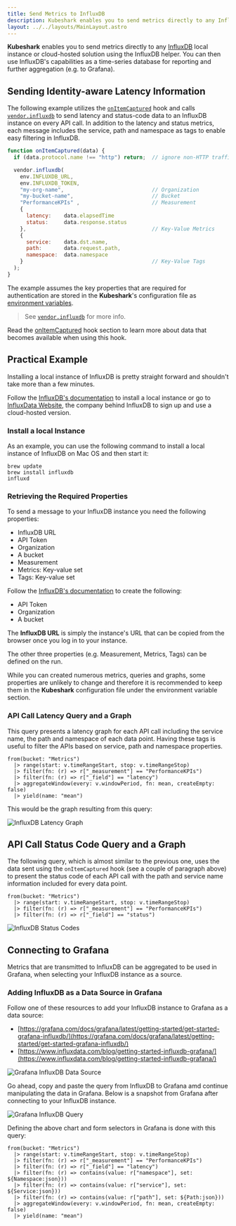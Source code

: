 ```yaml
---
title: Send Metrics to InfluxDB
description: Kubeshark enables you to send metrics directly to any InfluxDB local instance or cloud-hosted solution using the InfluxDB helper. You can then use InfluxDB's capabilities as a time-series database for reporting and further aggregation (e.g. to Grafana).
layout: ../../layouts/MainLayout.astro
---
```


**Kubeshark** enables you to send metrics directly to any [InfluxDB](https://www.influxdata.com/) local instance or cloud-hosted solution using the InfluxDB helper. You can then use InfluxDB's capabilities as a time-series database for reporting and further aggregation (e.g. to Grafana).

## Sending Identity-aware Latency Information

The following example utilizes the [`onItemCaptured`](/en/automation_hooks#onitemcaptureddata-object) hook and calls [`vendor.influxdb`](/en/automation_helpers#vendorinfluxdburl-string-token-string-organization-string-bucket-string-measurement-string-data-object-tags-object) to send latency and status-code data to an InfluxDB instance on every API call. In addition to the latency and status metrics, each message includes the service, path and namespace as tags to enable easy filtering in InfluxDB.

```js
function onItemCaptured(data) {
  if (data.protocol.name !== "http") return;  // ignore non-HTTP traffic

  vendor.influxdb(
    env.INFLUXDB_URL,
    env.INFLUXDB_TOKEN,
    "my-org-name",                            // Organization
    "my-bucket-name",                         // Bucket
    "PerformanceKPIs" ,                       // Measurement
    {
      latency:    data.elapsedTime
      status:     data.response.status
    },                                        // Key-Value Metrics
    {
      service:    data.dst.name,
      path:       data.request.path,
      namespace:  data.namespace
    }                                         // Key-Value Tags
  );
}
```
The example assumes the key properties that are required for authentication are stored in the **Kubeshark**'s configuration file as [environment variables](/en/config#scripts).

> See [`vendor.influxdb`](/en/automation_helpers#vendorinfluxdburl-string-token-string-organization-string-bucket-string-measurement-string-data-object-tags-object) for more info.

Read the [onItemCaptured](/en/automation_hooks#onitemcaptureddata-object) hook section to learn more about data that becomes available when using this hook.

## Practical Example

Installing a local instance of InfluxDB is pretty straight forward and shouldn't take more than a few minutes.

Follow the [InfluxDB's documentation](https://docs.influxdata.com/influxdb/v2.6/install/) to install a local instance or go to [InfluxData Website](https://www.influxdata.com/), the company behind InfluxDB to sign up and use a cloud-hosted version.

### Install a local Instance

As an example, you can use the following command to install a local instance of InfluxDB on Mac OS and then start it:

```shell
brew update
brew install influxdb
influxd
```
### Retrieving the Required Properties

To send a message to your InfluxDB instance you need the following properties:
- InfluxDB URL
- API Token
- Organization
- A bucket
- Measurement
- Metrics: Key-value set
- Tags: Key-value set

Follow the [InfluxDB's documentation](https://docs.influxdata.com/influxdb/v2.6/get-started/setup/) to create the following:
- API Token
- Organization
- A bucket

The **InfluxDB URL** is simply the instance's URL that can be copied from the browser once you log in to your instance.

The other three properties (e.g. Measurement, Metrics, Tags) can be defined on the run.

While you can created numerous metrics, queries and graphs, some properties are unlikely to change and therefore it is recommended to keep them in the **Kubeshark** configuration file under the environment variable section.

### API Call Latency Query and a Graph

This query presents a latency graph for each API call including the service name, the path and namespace of each data point. Having these tags is useful to filter the APIs based on service, path and namespace properties.

```shell
from(bucket: "Metrics")
  |> range(start: v.timeRangeStart, stop: v.timeRangeStop)
  |> filter(fn: (r) => r["_measurement"] == "PerformanceKPIs")
  |> filter(fn: (r) => r["_field"] == "latency")
  |> aggregateWindow(every: v.windowPeriod, fn: mean, createEmpty: false)
  |> yield(name: "mean")
```
This would be the graph resulting from this query:

![InfluxDB Latency Graph](/influx-latency.png)

## API Call Status Code Query and a Graph

The following query, which is almost similar to the previous one, uses the data sent using the `onItemCaptured` hook (see a couple of paragraph above) to present the status code of each API call with the path and service name information included for every data point.

```shell
from(bucket: "Metrics")
  |> range(start: v.timeRangeStart, stop: v.timeRangeStop)
  |> filter(fn: (r) => r["_measurement"] == "PerformanceKPIs")
  |> filter(fn: (r) => r["_field"] == "status")
```
![InfluxDB Status Codes](/influxdb-status-codes2.png)

## Connecting to Grafana

Metrics that are transmitted to InfluxDB can be aggregated to be used in Grafana, when selecting your InfluxDB instance as a source.

### Adding InfluxDB as a Data Source in Grafana

Follow one of these resources to add your InfluxDB instance to Grafana as a data source:

- [https://grafana.com/docs/grafana/latest/getting-started/get-started-grafana-influxdb/](https://grafana.com/docs/grafana/latest/getting-started/get-started-grafana-influxdb/)
- [https://www.influxdata.com/blog/getting-started-influxdb-grafana/](https://www.influxdata.com/blog/getting-started-influxdb-grafana/)

![Grafana InfluxDB Data Source](/grafana-influxdb-data-source.png)

Go ahead, copy and paste the query from InfluxDB to Grafana amd continue manipulating the data in Grafana. Below is a snapshot from Grafana after connecting to your InfluxDB instance.

![Grafana InfluxDB Query](/grafana-influxdb-export.png)

Defining the above chart and form selectors in Grafana is done with this query:

```shell
from(bucket: "Metrics")
  |> range(start: v.timeRangeStart, stop: v.timeRangeStop)
  |> filter(fn: (r) => r["_measurement"] == "PerformanceKPIs")
  |> filter(fn: (r) => r["_field"] == "latency")
  |> filter(fn: (r) => contains(value: r["namespace"], set: ${Namespace:json}))
  |> filter(fn: (r) => contains(value: r["service"], set: ${Service:json}))
  |> filter(fn: (r) => contains(value: r["path"], set: ${Path:json}))
  |> aggregateWindow(every: v.windowPeriod, fn: mean, createEmpty: false)
  |> yield(name: "mean")
```

